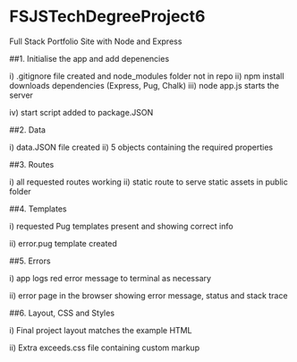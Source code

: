 # FSJSTechDegreeProject6
 Full Stack Portfolio Site with Node and Express

##1. Initialise the app and add depenencies

i) 	.gitignore file created and node_modules folder not in repo
ii) 	npm install downloads dependencies (Express, Pug, Chalk)
iii) 	node app.js starts the server

iv) 	start script added to package.JSON

##2. Data

i) 	data.JSON file created
ii)	5 objects containing the required properties

##3. Routes

i)	all requested routes working
ii)	static route to serve static assets in public folder

##4. Templates

i)	requested Pug templates present and showing correct info

ii)	error.pug template created

##5. Errors

i)	app logs red error message to terminal as necessary

ii)	error page in the browser showing error message, status and stack trace

##6. Layout, CSS and Styles

i)	Final project layout matches the example HTML

ii)	Extra exceeds.css file containing custom markup


